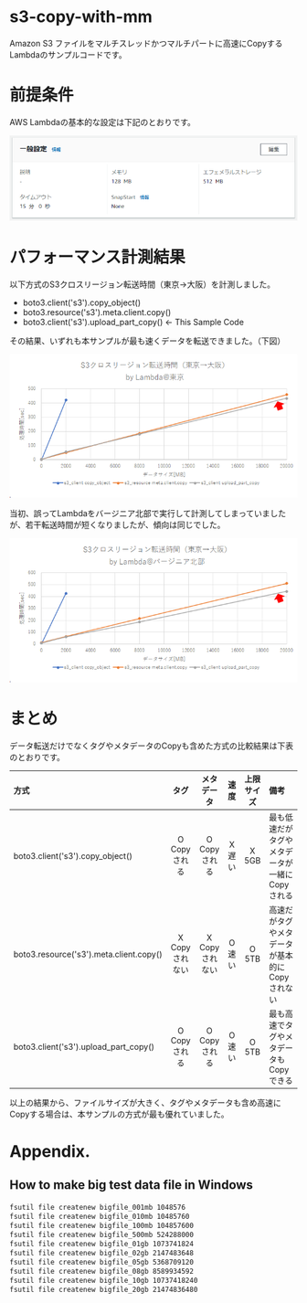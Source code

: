 # s3-copy-with-mm

Amazon S3 ファイルをマルチスレッドかつマルチパートに高速にCopyするLambdaのサンプルコードです。

# 前提条件

AWS Lambdaの基本的な設定は下記のとおりです。

![alt text](assets/image-lambda-settings.png)

# パフォーマンス計測結果

以下方式のS3クロスリージョン転送時間（東京→大阪）を計測しました。

* boto3.client('s3').copy_object()
* boto3.resource('s3').meta.client.copy()
* boto3.client('s3').upload_part_copy() <- This Sample Code

その結果、いずれも本サンプルが最も速くデータを転送できました。（下図）

![alt text](assets/image-lambda-tokyo.png)

当初、誤ってLambdaをバージニア北部で実行して計測してしまっていましたが、若干転送時間が短くなりましたが、傾向は同じでした。

![alt text](assets/image-lambda-virginia.png)

# まとめ

データ転送だけでなくタグやメタデータのCopyも含めた方式の比較結果は下表のとおりです。

| 方式 | タグ | メタデータ | 速度 | 上限サイズ | 備考 |
| :--- | :---: | :---: | :---: | :---: | :--- |
| boto3.client('s3').copy_object() | O<br />Copyされる | O<br />Copyされる | X<br />遅い | X<br />5GB | 最も低速だがタグやメタデータが一緒にCopyされる |
| boto3.resource('s3').meta.client.copy() | X<br />Copyされない | X<br />Copyされない | O<br />速い | O<br />5TB | 高速だがタグやメタデータが基本的にCopyされない |
| boto3.client('s3').upload_part_copy() | O<br />Copyされる | O<br />Copyされる | O<br />速い | O<br />5TB | 最も高速でタグやメタデータもCopyできる |

以上の結果から、ファイルサイズが大きく、タグやメタデータも含め高速にCopyする場合は、本サンプルの方式が最も優れていました。

# Appendix.

## How to make big test data file in Windows

```
fsutil file createnew bigfile_001mb 1048576
fsutil file createnew bigfile_010mb 10485760
fsutil file createnew bigfile_100mb 104857600
fsutil file createnew bigfile_500mb 524288000
fsutil file createnew bigfile_01gb 1073741824
fsutil file createnew bigfile_02gb 2147483648
fsutil file createnew bigfile_05gb 5368709120
fsutil file createnew bigfile_08gb 8589934592
fsutil file createnew bigfile_10gb 10737418240
fsutil file createnew bigfile_20gb 21474836480
```
